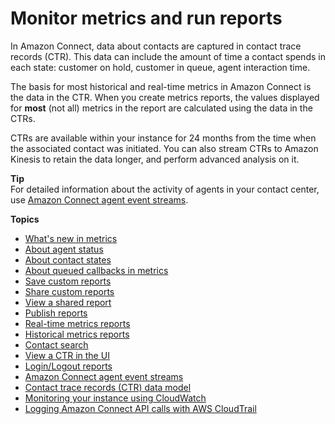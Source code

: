 # Monitor metrics and run reports<a name="amazon-connect-metrics"></a>

In Amazon Connect, data about contacts are captured in contact trace records \(CTR\)\. This data can include the amount of time a contact spends in each state: customer on hold, customer in queue, agent interaction time\. 

The basis for most historical and real\-time metrics in Amazon Connect is the data in the CTR\. When you create metrics reports, the values displayed for **most** \(not all\) metrics in the report are calculated using the data in the CTRs\. 

CTRs are available within your instance for 24 months from the time when the associated contact was initiated\. You can also stream CTRs to Amazon Kinesis to retain the data longer, and perform advanced analysis on it\.

**Tip**  
For detailed information about the activity of agents in your contact center, use [Amazon Connect agent event streams](agent-event-streams.md)\.

**Topics**
+ [What's new in metrics](upcoming-changes.md)
+ [About agent status](metrics-agent-status.md)
+ [About contact states](about-contact-states.md)
+ [About queued callbacks in metrics](about-queued-callbacks.md)
+ [Save custom reports](save-reports.md)
+ [Share custom reports](share-reports.md)
+ [View a shared report](view-a-shared-report.md)
+ [Publish reports](publish-reports.md)
+ [Real\-time metrics reports](real-time-metrics-reports.md)
+ [Historical metrics reports](historical-metrics.md)
+ [Contact search](contact-search.md)
+ [View a CTR in the UI](sample-ctr.md)
+ [Login/Logout reports](login-logout-reports.md)
+ [Amazon Connect agent event streams](agent-event-streams.md)
+ [Contact trace records \(CTR\) data model](ctr-data-model.md)
+ [Monitoring your instance using CloudWatch](monitoring-cloudwatch.md)
+ [Logging Amazon Connect API calls with AWS CloudTrail](logging-using-cloudtrail.md)